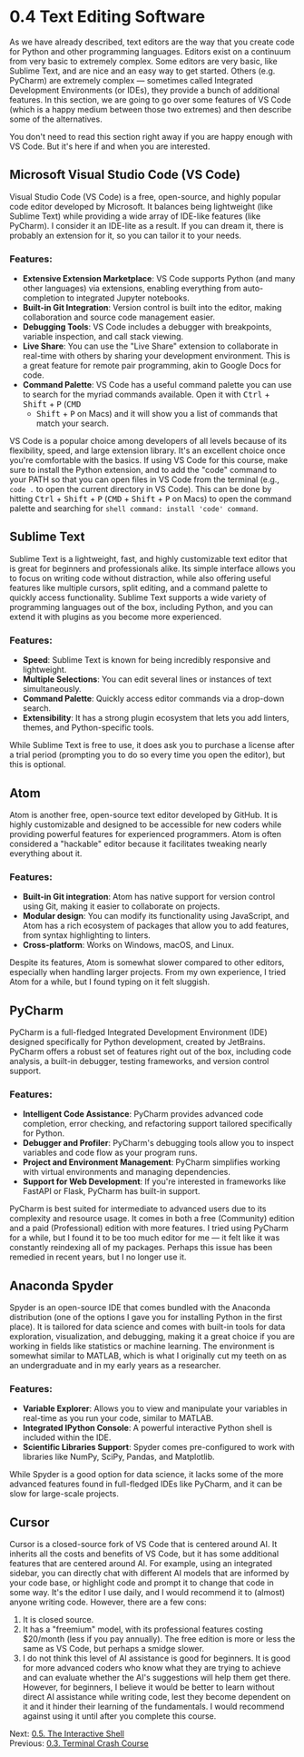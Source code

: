 # 0.4 Text Editing Software

As we have already described, text editors are the way that you create code for Python and other
programming languages. Editors exist on a continuum from very basic to extremely complex. Some
editors are very basic, like Sublime Text, and are nice and an easy way to get started. Others (e.g.
PyCharm) are extremely complex — sometimes called Integrated Development Environments (or IDEs),
they provide a bunch of additional features. In this section, we are going to go over some features
of VS Code (which is a happy medium between those two extremes) and then describe some of the
alternatives.

You don't need to read this section right away if you are happy enough with VS Code. But it's here if and when you
are interested.

## Microsoft Visual Studio Code (VS Code)

Visual Studio Code (VS Code) is a free, open-source, and highly popular code editor developed by
Microsoft. It balances being lightweight (like Sublime Text) while providing a wide array of
IDE-like features (like PyCharm). I consider it an IDE-lite as a result. If you can dream it, there
is probably an extension for it, so you can tailor it to your needs.

### Features:

- **Extensive Extension Marketplace**: VS Code supports Python (and many other languages) via extensions, enabling
  everything from auto-completion to integrated Jupyter notebooks.
- **Built-in Git Integration**: Version control is built into the editor, making collaboration and source code
  management easier.
- **Debugging Tools**: VS Code includes a debugger with breakpoints, variable inspection, and call stack viewing.
- **Live Share**: You can use the "Live Share" extension to collaborate in real-time with others by sharing your
  development environment. This is a great feature for remote pair programming, akin to Google Docs for code.
- **Command Palette**: VS Code has a useful command palette you can use to search for the myriad
  commands available. Open it with <kbd>Ctrl</kbd> + <kbd>Shift</kbd> + <kbd>P</kbd> (<kbd>CMD</kbd>
  + <kbd>Shift</kbd> + <kbd>P</kbd> on Macs) and it will show you a list of commands that match your
  search.

VS Code is a popular choice among developers of all levels because of its flexibility, speed, and large extension
library. It's an excellent choice once you're comfortable with the basics. If using VS Code for this course, make sure
to install the Python extension, and to add the "code" command to your PATH so that you can open files in VS Code from
the terminal (e.g., `code .` to open the current directory in VS Code). This can be done by hitting <kbd>Ctrl</kbd> +
<kbd>Shift</kbd> + <kbd>P</kbd> (<kbd>CMD</kbd> + <kbd>Shift</kbd> + <kbd>P</kbd> on Macs) to open the command palette
and searching for `shell command: install 'code' command`.

## Sublime Text

Sublime Text is a lightweight, fast, and highly customizable text editor that is great for beginners and professionals
alike. Its simple interface allows you to focus on writing code without distraction, while also offering useful features
like multiple cursors, split editing, and a command palette to quickly access functionality. Sublime Text supports a
wide variety of programming languages out of the box, including Python, and you can extend it with plugins as you become
more experienced.

### Features:

- **Speed**: Sublime Text is known for being incredibly responsive and lightweight.
- **Multiple Selections**: You can edit several lines or instances of text simultaneously.
- **Command Palette**: Quickly access editor commands via a drop-down search.
- **Extensibility**: It has a strong plugin ecosystem that lets you add linters, themes, and Python-specific tools.

While Sublime Text is free to use, it does ask you to purchase a license after a trial period (prompting you to do so
every time you open the editor), but this is optional.

## Atom

Atom is another free, open-source text editor developed by GitHub. It is highly customizable and designed to be
accessible for new coders while providing powerful features for experienced programmers. Atom is often considered a
"hackable" editor because it facilitates tweaking nearly everything about it.

### Features:

- **Built-in Git integration**: Atom has native support for version control using Git, making it easier to collaborate
  on projects.
- **Modular design**: You can modify its functionality using JavaScript, and Atom has a rich ecosystem of packages that
  allow you to add features, from syntax highlighting to linters.
- **Cross-platform**: Works on Windows, macOS, and Linux.

Despite its features, Atom is somewhat slower compared to other editors, especially when handling larger projects. From
my own experience, I tried Atom for a while, but I found typing on it felt sluggish.

## PyCharm

PyCharm is a full-fledged Integrated Development Environment (IDE) designed specifically for Python development, created
by JetBrains. PyCharm offers a robust set of features right out of the box, including code analysis, a built-in
debugger, testing frameworks, and version control support.

### Features:

- **Intelligent Code Assistance**: PyCharm provides advanced code completion, error checking, and refactoring support tailored specifically for Python.
- **Debugger and Profiler**: PyCharm's debugging tools allow you to inspect variables and code flow as your program
  runs.
- **Project and Environment Management**: PyCharm simplifies working with virtual environments and managing
  dependencies.
- **Support for Web Development**: If you're interested in frameworks like FastAPI or Flask, PyCharm has built-in
  support.

PyCharm is best suited for intermediate to advanced users due to its complexity and resource usage. It comes in both a
free (Community) edition and a paid (Professional) edition with more features. I tried using PyCharm for a while, but I
found it to be too much editor for me — it felt like it was constantly reindexing all of my packages. Perhaps this issue
has been remedied in recent years, but I no longer use it.

## Anaconda Spyder

Spyder is an open-source IDE that comes bundled with the Anaconda distribution (one of the options I gave you for
installing Python in the first place). It is tailored for data science and comes with built-in tools for data
exploration, visualization, and debugging, making it a great choice if you are working in fields like statistics or
machine learning. The environment is somewhat similar to MATLAB, which is what I originally cut my teeth on as an
undergraduate and in my early years as a researcher.

### Features:

- **Variable Explorer**: Allows you to view and manipulate your variables in real-time as you run your code, similar to
  MATLAB.
- **Integrated IPython Console**: A powerful interactive Python shell is included within the IDE.
- **Scientific Libraries Support**: Spyder comes pre-configured to work with libraries like NumPy, SciPy, Pandas, and
  Matplotlib.

While Spyder is a good option for data science, it lacks some of the more advanced features found in full-fledged IDEs
like PyCharm, and it can be slow for large-scale projects.

## Cursor

Cursor is a closed-source fork of VS Code that is centered around AI. It inherits all the costs and benefits of VS Code,
but it has some additional features that are centered around AI. For example, using an integrated sidebar, you can
directly chat with different AI models that are informed by your code base, or highlight code and prompt it to change
that code in some way. It's the editor I use daily, and I would recommend it to (almost) anyone writing code. However,
there are a few cons:

1. It is closed source.
2. It has a "freemium" model, with its professional features costing $20/month (less if you pay annually). The free
   edition is more or less the same as VS Code, but perhaps a smidge slower.
3. I do not think this level of AI assistance is good for beginners. It is good for more advanced coders who know what
   they are trying to achieve and can evaluate whether the AI's suggestions will help them get there. However, for
   beginners, I believe it would be better to learn without direct AI assistance while writing code, lest they become
   dependent on it and it hinder their learning of the fundamentals. I would recommend against using it until after you
   complete this course.

Next: [0.5. The Interactive Shell](0.5.%20The%20Interactive%20Shell.md)<br>
Previous: [0.3. Terminal Crash Course](0.3.%20Terminal%20Crash%20Course.md)
